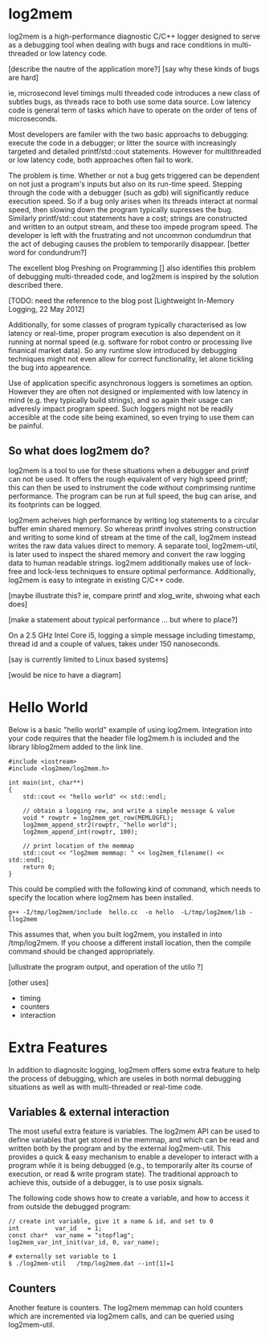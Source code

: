log2mem
=======

log2mem is a high-performance diagnostic C/C++ logger designed to serve as a
debugging tool when dealing with bugs and race conditions in multi-threaded or
low latency code.

[describe the nautre of the application more?]
[say why these kinds of bugs are hard]

ie, microsecond level timings multi threaded code introduces a new class of
subtles bugs, as threads race to both use some data source.  Low latency code is
general term of tasks which have to operate on the order of tens of
microseconds.


Most developers are familer with the two basic approachs to debugging: execute
the code in a debugger; or litter the source with increasingly targeted and
detailed printf/std::cout statements.  However for multithreaded or low latency
code, both approaches often fail to work.


The problem is time. Whether or not a bug gets triggered can be dependent on not
just a program's inputs but also on its run-time speed.  Stepping through the
code with a debugger (such as gdb) will significantly reduce execution speed.
So if a bug only arises when its threads interact at normal speed, then slowing
down the program typically supresses the bug.  Similarly printf/std::cout
statements have a cost; strings are constructed and written to an output stream,
and these too impede program speed. The developer is left with the frustrating
and not uncommon condumdrun that the act of debuging causes the problem to
temporarily disappear. [better word for condundrum?]

The excellent blog Preshing on Programming [] also identifies this problem of
debugging multi-threaded code, and log2mem is inspired by the solution described
there.

[TODO: need the reference to the blog post
[Lightweight In-Memory Logging, 22 May 2012]

Additionally, for some classes of program typically characterised as low latency
or real-time, proper program execution is also dependent on it running at normal
speed (e.g. software for robot contro or processing live finanical market data).
So any runtime slow introduced by debugging techniques might not even allow for
correct functionality, let alone tickling the bug into appearence.

Use of application specific asynchronous loggers is sometimes an option. However
they are often not designed or implemented with low latency in mind (e.g. they
typically build strings), and so again their usage can adveresly impact program
speed.  Such loggers might not be readily accesible at the code site being
examined, so even trying to use them can be painful.

So what does log2mem do?
------------------------

log2mem is a tool to use for these situations when a debugger and printf can not
be used.  It offers the rough equivalent of very high speed printf; this can
then be used to instrument the code without comprimsing runtime performance. The
program can be run at full speed, the bug can arise, and its footprints can be
logged.

log2mem acheives high performance by writing log statements to a circular buffer
emin shared memory.  So whereas printf involves string construction and writing to
some kind of stream at the time of the call, log2mem instead writes the raw data
values direct to memory. A separate tool, log2mem-util, is later used to
inspect the shared memory and convert the raw logging data to human readable
strings. log2mem additionally makes use of lock-free and lock-less techniques to
ensure optimal performance.  Additionally, log2mem is easy to integrate in
existing C/C++ code.

[maybe illustrate this?  ie, compare printf and xlog_write, shwoing what each does]

[make a statement about typical performance ... but where to place?]

On a 2.5 GHz Intel Core i5, logging a simple message including timestamp, thread
id and a couple of values, takes under 150 nanoseconds.

[say is currently limited to Linux based systems]

[would be nice to have a diagram]

Hello World
===========

Below is a basic "hello world" example of using log2mem.  Integration into your
code requires that the header file log2mem.h is included and the library
liblog2mem added to the link line.

    #include <iostream>
    #include <log2mem/log2mem.h>

    int main(int, char**)
    {
        std::cout << "hello world" << std::endl;

        // obtain a logging row, and write a simple message & value
        void * rowptr = log2mem_get_row(MEMLOGFL);
        log2mem_append_str2(rowptr, "hello world");
        log2mem_append_int(rowptr, 100);

        // print location of the memmap
        std::cout << "log2mem memmap: " << log2mem_filename() << std::endl;
        return 0;
    }

This could be complied with the following kind of command, which needs to
specify the location where log2mem has been installed.

    g++ -I/tmp/log2mem/include  hello.cc  -o hello  -L/tmp/log2mem/lib -llog2mem

This assumes that, when you built log2mem, you installed in into
/tmp/log2mem.  If you choose a different install location, then the compile
command should be changed appropriately.


[ullustrate the program output, and operation of the utilo ?]

[other uses]
* timing
* counters
* interaction


Extra Features
==============

In addition to diagnositc logging, log2mem offers some extra feature to help the
process of debugging, which are useles in both normal debugging situations as
well as with multi-threaded or real-time code.

Variables & external interaction
--------------------------------

The most useful extra feature is variables.  The log2mem API can be used to
define variables that get stored in the memmap, and which can be read and
written both by the program and by the external log2mem-util.  This provides a
quick & easy mechanism to enable a developer to interact with a program while it
is being debugged (e.g., to temporarily alter its course of execution, or read &
write program state). The traditional approach to achieve this, outside of a
debugger, is to use posix signals.

The following code shows how to create a variable, and how to access it from
outside the debugged program:


    // create int variable, give it a name & id, and set to 0
    int          var_id   = 1;
    const char*  var_name = "stopflag";
    log2mem_var_int_init(var_id, 0, var_name);

    # externally set variable to 1
    $ ./log2mem-util   /tmp/log2mem.dat --int[1]=1

Counters
--------

Another feature is counters.  The log2mem memmap can hold counters which are
incremented via log2mem calls, and can be queried using log2mem-util.
